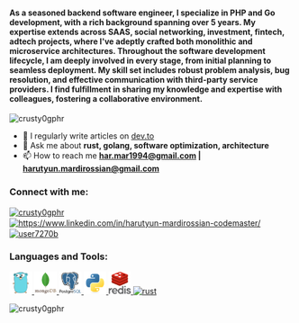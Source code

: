 <h4 align="left">As a seasoned backend software engineer, I specialize in PHP and Go development, with a rich background spanning over 5 years. My expertise extends across SAAS, social networking, investment, fintech, adtech projects, where I've adeptly crafted both monolithic and microservice architectures. Throughout the software development lifecycle, I am deeply involved in every stage, from initial planning to seamless deployment. My skill set includes robust problem analysis, bug resolution, and effective communication with third-party service providers. I find fulfillment in sharing my knowledge and expertise with colleagues, fostering a collaborative environment.</h4>

<p align="left"> <img src="https://komarev.com/ghpvc/?username=crusty0gphr&label=Profile%20views&color=0e75b6&style=flat" alt="crusty0gphr" /> </p>

- 📝 I regularly write articles on [dev.to](https://dev.to)
- 💬 Ask me about **rust, golang, software optimization, architecture**
- 📫 How to reach me **har.mar1994@gmail.com | harutyun.mardirossian@gmail.com**

<h3 align="left">Connect with me:</h3>
<p align="left">
<a href="https://dev.to/crusty0gphr" target="blank"><img align="center" src="https://raw.githubusercontent.com/rahuldkjain/github-profile-readme-generator/master/src/images/icons/Social/devto.svg" alt="crusty0gphr" height="30" width="40" /></a>
<a href="https://linkedin.com/in/https://www.linkedin.com/in/harutyun-mardirossian-codemaster/" target="blank"><img align="center" src="https://raw.githubusercontent.com/rahuldkjain/github-profile-readme-generator/master/src/images/icons/Social/linked-in-alt.svg" alt="https://www.linkedin.com/in/harutyun-mardirossian-codemaster/" height="30" width="40" /></a>
<a href="https://www.leetcode.com/user7270b" target="blank"><img align="center" src="https://raw.githubusercontent.com/rahuldkjain/github-profile-readme-generator/master/src/images/icons/Social/leet-code.svg" alt="user7270b" height="30" width="40" /></a>
</p>

<h3 align="left">Languages and Tools:</h3>
<p align="left"> <a href="https://golang.org" target="_blank" rel="noreferrer"> <img src="https://raw.githubusercontent.com/devicons/devicon/master/icons/go/go-original.svg" alt="go" width="40" height="40"/> </a> <a href="https://www.mongodb.com/" target="_blank" rel="noreferrer"> <img src="https://raw.githubusercontent.com/devicons/devicon/master/icons/mongodb/mongodb-original-wordmark.svg" alt="mongodb" width="40" height="40"/> </a> <a href="https://www.postgresql.org" target="_blank" rel="noreferrer"> <img src="https://raw.githubusercontent.com/devicons/devicon/master/icons/postgresql/postgresql-original-wordmark.svg" alt="postgresql" width="40" height="40"/> </a> <a href="https://www.python.org" target="_blank" rel="noreferrer"> <img src="https://raw.githubusercontent.com/devicons/devicon/master/icons/python/python-original.svg" alt="python" width="40" height="40"/> </a> <a href="https://redis.io" target="_blank" rel="noreferrer"> <img src="https://raw.githubusercontent.com/devicons/devicon/master/icons/redis/redis-original-wordmark.svg" alt="redis" width="40" height="40"/> </a> <a href="https://www.rust-lang.org" target="_blank" rel="noreferrer"> <img src="https://www.rust-lang.org/logos/rust-logo-blk.svg" alt="rust" width="40" height="40"/> </a> </p>

<p><img align="left" src="https://github-readme-stats.vercel.app/api/top-langs?username=crusty0gphr&show_icons=true&locale=en&layout=compact" alt="crusty0gphr" /></p>
